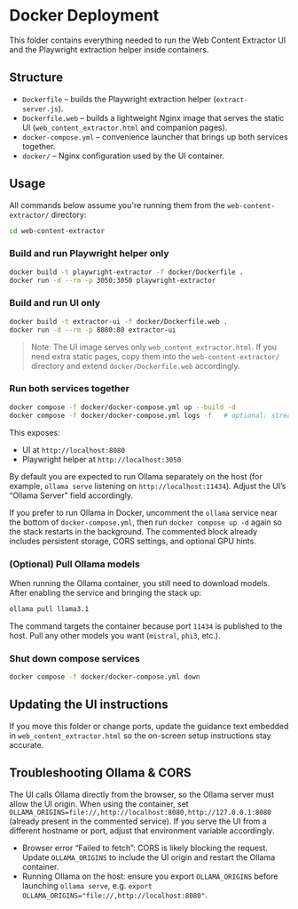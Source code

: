 # Docker Deployment

This folder contains everything needed to run the Web Content Extractor UI and the Playwright extraction helper inside containers.

## Structure

- `Dockerfile` – builds the Playwright extraction helper (`extract-server.js`).
- `Dockerfile.web` – builds a lightweight Nginx image that serves the static UI (`web_content_extractor.html` and companion pages).
- `docker-compose.yml` – convenience launcher that brings up both services together.
- `docker/` – Nginx configuration used by the UI container.

## Usage

All commands below assume you're running them from the `web-content-extractor/` directory:

```bash
cd web-content-extractor
```

### Build and run Playwright helper only

```bash
docker build -t playwright-extractor -f docker/Dockerfile .
docker run -d --rm -p 3050:3050 playwright-extractor
```

### Build and run UI only

```bash
docker build -t extractor-ui -f docker/Dockerfile.web .
docker run -d --rm -p 8080:80 extractor-ui
```

> Note: The UI image serves only `web_content_extractor.html`. If you need extra static pages, copy them into the `web-content-extractor/` directory and extend `docker/Dockerfile.web` accordingly.

### Run both services together

```bash
docker compose -f docker/docker-compose.yml up --build -d
docker compose -f docker/docker-compose.yml logs -f   # optional: stream logs
```

This exposes:

- UI at `http://localhost:8080`
- Playwright helper at `http://localhost:3050`

By default you are expected to run Ollama separately on the host (for example, `ollama serve` listening on `http://localhost:11434`). Adjust the UI’s “Ollama Server” field accordingly.

If you prefer to run Ollama in Docker, uncomment the `ollama` service near the bottom of `docker-compose.yml`, then run `docker compose up -d` again so the stack restarts in the background. The commented block already includes persistent storage, CORS settings, and optional GPU hints.

### (Optional) Pull Ollama models

When running the Ollama container, you still need to download models. After enabling the service and bringing the stack up:

```bash
ollama pull llama3.1
```

The command targets the container because port `11434` is published to the host. Pull any other models you want (`mistral`, `phi3`, etc.).

### Shut down compose services

```bash
docker compose -f docker/docker-compose.yml down
```

## Updating the UI instructions

If you move this folder or change ports, update the guidance text embedded in `web_content_extractor.html` so the on-screen setup instructions stay accurate.

## Troubleshooting Ollama & CORS

The UI calls Ollama directly from the browser, so the Ollama server must allow the UI origin. When using the container, set `OLLAMA_ORIGINS=file://,http://localhost:8080,http://127.0.0.1:8080` (already present in the commented service). If you serve the UI from a different hostname or port, adjust that environment variable accordingly.

- Browser error “Failed to fetch”: CORS is likely blocking the request. Update `OLLAMA_ORIGINS` to include the UI origin and restart the Ollama container.
- Running Ollama on the host: ensure you export `OLLAMA_ORIGINS` before launching `ollama serve`, e.g. `export OLLAMA_ORIGINS="file://,http://localhost:8080"`.
